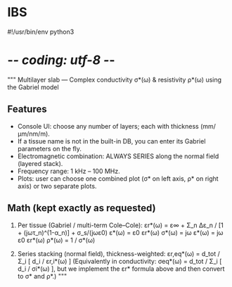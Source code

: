 # IBS
#!/usr/bin/env python3
# -*- coding: utf-8 -*-
"""
Multilayer slab — Complex conductivity σ*(ω) & resistivity ρ*(ω) using the Gabriel model

Features
--------
- Console UI: choose any number of layers; each with thickness (mm/µm/nm/m).
- If a tissue name is not in the built-in DB, you can enter its Gabriel parameters on the fly.
- Electromagnetic combination: ALWAYS SERIES along the normal field (layered stack).
- Frequency range: 1 kHz – 100 MHz.
- Plots: user can choose one combined plot (σ* on left axis, ρ* on right axis) or two separate plots.

Math (kept exactly as requested)
--------------------------------
1) Per tissue (Gabriel / multi-term Cole–Cole):
   εr*(ω) = ε∞ + Σ_n Δε_n / [1 + (jωτ_n)^(1-α_n)] + σ_s/(jωε0)
   ε*(ω)  = ε0 εr*(ω)
   σ*(ω)  = jω ε*(ω) = jω ε0 εr*(ω)
   ρ*(ω)  = 1 / σ*(ω)

2) Series stacking (normal field), thickness-weighted:
   εr,eq*(ω) = d_tot / Σ_i [ d_i / εr,i*(ω) ]
   (Equivalently in conductivity: σeq*(ω) = d_tot / Σ_i [ d_i / σi*(ω) ],
    but we implement the εr* formula above and then convert to σ* and ρ*.)
"""

